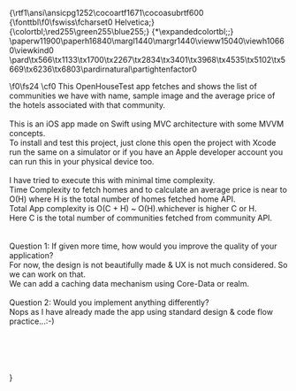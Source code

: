 {\rtf1\ansi\ansicpg1252\cocoartf1671\cocoasubrtf600
{\fonttbl\f0\fswiss\fcharset0 Helvetica;}
{\colortbl;\red255\green255\blue255;}
{\*\expandedcolortbl;;}
\paperw11900\paperh16840\margl1440\margr1440\vieww15040\viewh10660\viewkind0
\pard\tx566\tx1133\tx1700\tx2267\tx2834\tx3401\tx3968\tx4535\tx5102\tx5669\tx6236\tx6803\pardirnatural\partightenfactor0

\f0\fs24 \cf0 This OpenHouseTest app fetches and shows the list of communities we have with name, sample image and the average price of the hotels associated with that community.\
\
This is an iOS app made on Swift using MVC architecture with some MVVM concepts.\
To install and test this project, just clone this open the project with Xcode run the same on a simulator or if you have an Apple developer account you can run this in your physical device too.\
\
I have tried to execute this with minimal time complexity.\
Time Complexity to fetch homes and to calculate an average price is near to O(H) where H is the total number of homes fetched home API.\
Total App complexity is O(C + H) ~ O(H).whichever is higher C or H.\
Here C is the total number of communities fetched from community API. \
\
\
Question 1: If given more time, how would you improve the quality of your application?\
For now, the design is not beautifully made & UX is not much considered. So we can work on that.\
We can add a caching data mechanism using Core-Data or realm.\
\
Question 2: Would you implement anything differently?\
Nops as I have already made the app using standard design & code flow practice...:-)\
\
\
\
\
\
}
